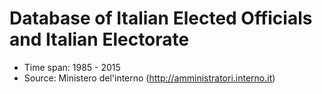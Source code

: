 # Database of Italian Elected Officials and Italian Electorate
* Time span: 1985 - 2015
* Source: Ministero del'interno  (http://amministratori.interno.it)
